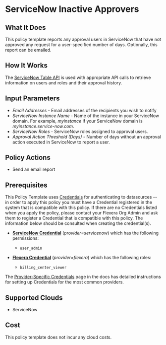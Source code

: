 # ServiceNow Inactive Approvers

## What It Does

This policy template reports any approval users in ServiceNow that have not approved any request for a user-specified number of days. Optionally, this report can be emailed.

## How It Works

The [ServiceNow Table API](https://docs.servicenow.com/bundle/washingtondc-api-reference/page/integrate/inbound-rest/concept/c_TableAPI.html) is used with appropriate API calls to retrieve information on users and roles and their approval history.

## Input Parameters

- *Email Addresses* - Email addresses of the recipients you wish to notify
- *ServiceNow Instance Name* - Name of the instance in your ServiceNow domain. For example, *myinstance* if your ServiceNow domain is *myinstance.service-now.com*.
- *ServiceNow Roles* - ServiceNow roles assigned to approval users.
- *Approval Action Threshold (Days)* - Number of days without an approval action executed in ServiceNow to report a user.

## Policy Actions

- Send an email report

## Prerequisites

This Policy Template uses [Credentials](https://docs.flexera.com/flexera/EN/Automation/ManagingCredentialsExternal.htm) for authenticating to datasources -- in order to apply this policy you must have a Credential registered in the system that is compatible with this policy. If there are no Credentials listed when you apply the policy, please contact your Flexera Org Admin and ask them to register a Credential that is compatible with this policy. The information below should be consulted when creating the credential(s).

- [**ServiceNow Credential**](https://docs.flexera.com/flexera/EN/Automation/GenericCredentials.htm#automationadmin_3335267112_1121390) (*provider=servicenow*) which has the following permissions:
  - `user_admin`

- [**Flexera Credential**](https://docs.flexera.com/flexera/EN/Automation/ProviderCredentials.htm) (*provider=flexera*) which has the following roles:
  - `billing_center_viewer`

The [Provider-Specific Credentials](https://docs.flexera.com/flexera/EN/Automation/ProviderCredentials.htm) page in the docs has detailed instructions for setting up Credentials for the most common providers.

## Supported Clouds

- ServiceNow

## Cost

This policy template does not incur any cloud costs.
